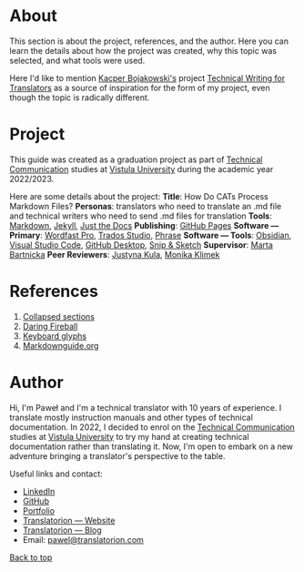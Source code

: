 # About

<!-- ADD MORE STUFF IF TIME ALLOWS AND PERMITS AND IS KIND-->

This section is about the project, references, and the author. Here you can learn the details about how the project was created, why this topic was selected, and what tools were used.

Here I'd like to mention [Kacper Bojakowski's](https://github.com/kacperbojakowski) project [Technical Writing for Translators](https://kacperbojakowski.github.io/final-project/) as a source of inspiration for the form of my project, even though the topic is radically different.

# Project

This guide was created as a graduation project as part of [Technical Communication](https://vistula.edu.pl/kierunki-studiow/komunikacja-techniczna) studies at [Vistula University](https://vistula.edu.pl/en) during the academic year 2022/2023.

Here are some details about the project:
**Title**: How Do CATs Process Markdown Files?
**Personas**: translators who need to translate an .md file and technical writers who need to send .md files for translation
**Tools**: [Markdown](https://daringfireball.net/projects/markdown), [Jekyll](https://jekyllrb.com/), [Just the Docs](https://github.com/just-the-docs/just-the-docs)
**Publishing**: [GitHub Pages](https://pages.github.com/)
**Software — Primary**: [Wordfast Pro](https://www.wordfast.com/products/wordfast_pro), [Trados Studio](https://www.trados.com/products/trados-studio/whats-new-studio-2022.html), [Phrase](https://phrase.com/)
**Software — Tools**: [Obsidian](https://obsidian.md/), [Visual Studio Code](https://code.visualstudio.com/), [GitHub Desktop](https://desktop.github.com/), [Snip & Sketch](https://en.wikipedia.org/wiki/Snipping_Tool)
**Supervisor**: [Marta Bartnicka](https://www.linkedin.com/in/marta-bartnicka-713969/)
**Peer Reviewers**: [Justyna Kula](https://www.linkedin.com/in/justyna-kula-5778a391/), [Monika Klimek](https://www.linkedin.com/in/monika-klimek1/)

<!-- ADD MORE STUFF IF TIME ALLOWS AND PERMITS AND IS KIND
E.g. 
- why this topic - background
- why Obsidian
- acknowledgements
-->

# References

1. [Collapsed sections](https://docs.github.com/en/get-started/writing-on-github/working-with-advanced-formatting/organizing-information-with-collapsed-sections)
2. [Daring Fireball](https://daringfireball.net/projects/markdown/)
3. [Keyboard glyphs](https://meta.stackexchange.com/questions/5527/keyboard-glyphs)
4. [Markdownguide.org](https://www.markdownguide.org/)

# Author

Hi, I'm Paweł and I'm a technical translator with 10 years of experience. I translate mostly instruction manuals and other types of technical documentation. In 2022, I decided to enrol on the [Technical Communication](https://vistula.edu.pl/kierunki-studiow/komunikacja-techniczna) studies at [Vistula University](https://vistula.edu.pl/en) to try my hand at creating technical documentation rather than translating it. Now, I'm open to embark on a new adventure bringing a translator's perspective to the table.

Useful links and contact:
- [LinkedIn](https://www.linkedin.com/in/pawel-woznikowski/)
- [GitHub](https://github.com/PJ-Woz)
- [Portfolio](https://pj-woz.github.io/Portfolio/)
- [Translatorion — Website](https://translatorion.com/language/en/translatorion/)
- [Translatorion — Blog](https://translatorion.com/language/en/blog-en/)
- Email: pawel@translatorion.com

[Back to top](#about)